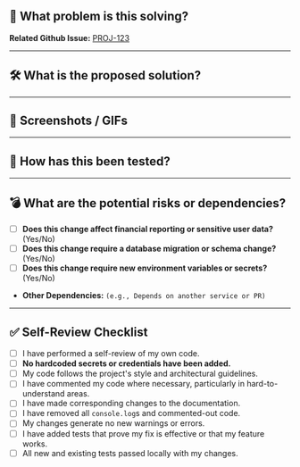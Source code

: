 ## 🎯 What problem is this solving?
<!-- 
Explain the business context or user story. Why is this change needed? 
What is the expected outcome? Link to the ticket.
-->
**Related Github Issue:** [PROJ-123](link-to-github-issue)

---

## 🛠️ What is the proposed solution?
<!-- 
Describe the technical changes you made. 
What was your approach? What key files were changed?
-->

---

## 📸 Screenshots / GIFs
<!-- 
For any UI/UX changes, add a before-and-after screenshot or a short GIF. 
This is the fastest way for a reviewer to see your work in action.
-->

---

## 🧪 How has this been tested?
<!-- 
Describe the testing strategy.
- What manual steps did you perform to verify your changes?
- What automated tests were added or updated (unit, integration, e2e)?
-->

---

## 💣 What are the potential risks or dependencies?
<!-- 
This section is critical for technical and compliance review. Be explicit.
-->
- [ ] **Does this change affect financial reporting or sensitive user data?** (Yes/No)
- [ ] **Does this change require a database migration or schema change?** (Yes/No)
- [ ] **Does this change require new environment variables or secrets?** (Yes/No)
- **Other Dependencies:** `(e.g., Depends on another service or PR)`

---

## ✅ Self-Review Checklist
<!-- 
Go through this checklist before you request a review.
-->
- [ ] I have performed a self-review of my own code.
- [ ] **No hardcoded secrets or credentials have been added.**
- [ ] My code follows the project's style and architectural guidelines.
- [ ] I have commented my code where necessary, particularly in hard-to-understand areas.
- [ ] I have made corresponding changes to the documentation.
- [ ] I have removed all `console.log`s and commented-out code.
- [ ] My changes generate no new warnings or errors.
- [ ] I have added tests that prove my fix is effective or that my feature works.
- [ ] All new and existing tests passed locally with my changes.